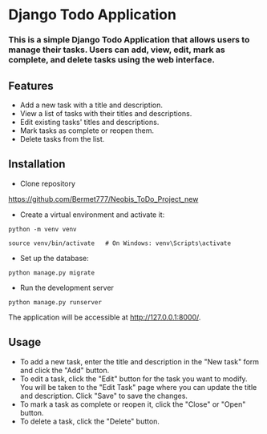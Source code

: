 # Django Todo Application
### This is a simple Django Todo Application that allows users to manage their tasks. Users can add, view, edit, mark as complete, and delete tasks using the web interface.  

## Features

- Add a new task with a title and description.
- View a list of tasks with their titles and descriptions.
- Edit existing tasks' titles and descriptions.
- Mark tasks as complete or reopen them.
- Delete tasks from the list.

## Installation

- Clone repository

https://github.com/Bermet777/Neobis_ToDo_Project_new

- Create a virtual environment and activate it:

```python -m venv venv```

```source venv/bin/activate   # On Windows: venv\Scripts\activate```

- Set up the database:

```python manage.py migrate```

- Run the development server

```python manage.py runserver```

The application will be accessible at http://127.0.0.1:8000/.

## Usage

- To add a new task, enter the title and description in the "New task" form and click the "Add" button.
- To edit a task, click the "Edit" button for the task you want to modify. You will be taken to the "Edit Task" page where you can update the title and description. Click "Save" to save the changes.
- To mark a task as complete or reopen it, click the "Close" or "Open" button.
- To delete a task, click the "Delete" button.





